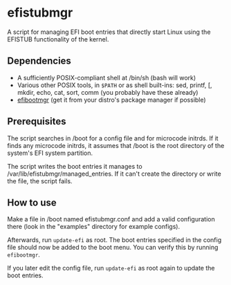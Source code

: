 # efistubmgr

A script for managing EFI boot entries that directly start Linux using
the EFISTUB functionality of the kernel.

## Dependencies

- A sufficiently POSIX-compliant shell at /bin/sh (bash will work)
- Various other POSIX tools, in `$PATH` or as shell built-ins: sed, printf, [,
    mkdir, echo, cat, sort, comm (you probably have these already)
- [efibootmgr](https://github.com/rhboot/efibootmgr)
    (get it from your distro's package manager if possible)

## Prerequisites

The script searches in /boot for a config file and for microcode initrds.
If it finds any microcode initrds, it assumes that /boot is the root directory
of the system's EFI system partition.

The script writes the boot entries it manages to
/var/lib/efistubmgr/managed_entries. If it can't create the directory or write
the file, the script fails.

## How to use

Make a file in /boot named efistubmgr.conf and add a valid configuration
there (look in the "examples" directory for example configs).

Afterwards, run `update-efi` as root. The boot entries specified in the
config file should now be added to the boot menu. You can verify this by
running `efibootmgr`.

If you later edit the config file, run `update-efi` as root again to update
the boot entries.
